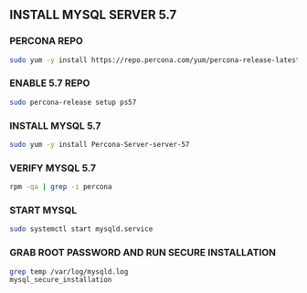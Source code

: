## INSTALL MYSQL SERVER 5.7

### PERCONA REPO
```sh
sudo yum -y install https://repo.percona.com/yum/percona-release-latest.noarch.rpm
```

### ENABLE 5.7 REPO
```sh
sudo percona-release setup ps57
```

### INSTALL MYSQL 5.7
```sh
sudo yum -y install Percona-Server-server-57
```

### VERIFY MYSQL 5.7 
```sh
rpm -qa | grep -i percona
```

### START MYSQL
```sh
sudo systemctl start mysqld.service
```

### GRAB ROOT PASSWORD AND RUN SECURE INSTALLATION
```sh
grep temp /var/log/mysqld.log
mysql_secure_installation
```
